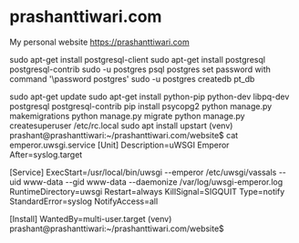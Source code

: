 # prashanttiwari.com
My personal website https://prashanttiwari.com

sudo apt-get install postgresql-client
sudo apt-get install postgresql postgresql-contrib
sudo -u postgres psql postgres
set password with command '\password postgres'
sudo -u postgres createdb pt_db

sudo apt-get update
sudo apt-get install python-pip python-dev libpq-dev postgresql postgresql-contrib
pip install psycopg2
python manage.py makemigrations
python manage.py migrate
python manage.py createsuperuser
/etc/rc.local
sudo apt install upstart
(venv) prashant@prashanttiwari:~/prashanttiwari.com/website$ cat  emperor.uwsgi.service
[Unit]
Description=uWSGI Emperor
After=syslog.target

[Service]
ExecStart=/usr/local/bin/uwsgi --emperor /etc/uwsgi/vassals --uid www-data --gid www-data --daemonize /var/log/uwsgi-emperor.log
RuntimeDirectory=uwsgi
Restart=always
KillSignal=SIGQUIT
Type=notify
StandardError=syslog
NotifyAccess=all

[Install]
WantedBy=multi-user.target
(venv) prashant@prashanttiwari:~/prashanttiwari.com/website$ 


